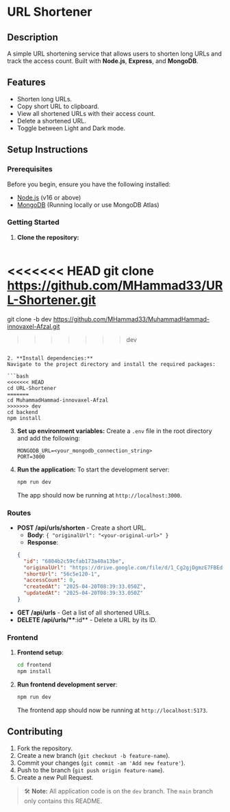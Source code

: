# URL Shortener

## Description

A simple URL shortening service that allows users to shorten long URLs and track the access count. Built with **Node.js**, **Express**, and **MongoDB**.

## Features

- Shorten long URLs.
- Copy short URL to clipboard.
- View all shortened URLs with their access count.
- Delete a shortened URL.
- Toggle between Light and Dark mode.

## Setup Instructions

### Prerequisites

Before you begin, ensure you have the following installed:

- [Node.js](https://nodejs.org/) (v16 or above)
- [MongoDB](https://www.mongodb.com/try/download/community) (Running locally or use MongoDB Atlas)

### Getting Started

1. **Clone the repository:**

   ```bash
<<<<<<< HEAD
   git clone https://github.com/MHammad33/URL-Shortener.git
=======
   git clone -b dev https://github.com/MHammad33/MuhammadHammad-innovaxel-Afzal.git
>>>>>>> dev
   ```

2. **Install dependencies:**
   Navigate to the project directory and install the required packages:

   ```bash
<<<<<<< HEAD
   cd URL-Shortener
=======
   cd MuhammadHammad-innovaxel-Afzal
>>>>>>> dev
   cd backend
   npm install
   ```

3. **Set up environment variables:**
   Create a `.env` file in the root directory and add the following:

   ```
   MONGODB_URL=<your_mongodb_connection_string>
   PORT=3000
   ```

4. **Run the application:**
   To start the development server:

   ```bash
   npm run dev
   ```

   The app should now be running at `http://localhost:3000`.

### Routes

- **POST /api/urls/shorten** - Create a short URL.
  - **Body**: `{ "originalUrl": "<your-original-url>" }`
  - **Response**:
  ```json
  {
  	"id": "6804b2c59cfab173a40a13be",
  	"originalUrl": "https://drive.google.com/file/d/1_Cg2gjDgmzE7FBEdcZTQ0Uknfiu6c9Le/view1121",
  	"shortUrl": "56c5e120-1",
  	"accessCount": 0,
  	"createdAt": "2025-04-20T08:39:33.050Z",
  	"updatedAt": "2025-04-20T08:39:33.050Z"
  }
  ```
- **GET /api/urls** - Get a list of all shortened URLs.
- **DELETE /api/urls/\*\***:id\*\* - Delete a URL by its ID.

### Frontend

1. **Frontend setup**:

   ```bash
   cd frontend
   npm install
   ```

2. **Run frontend development server**:

   ```bash
   npm run dev
   ```

   The frontend app should now be running at `http://localhost:5173`.

## Contributing

1. Fork the repository.
2. Create a new branch (`git checkout -b feature-name`).
3. Commit your changes (`git commit -am 'Add new feature'`).
4. Push to the branch (`git push origin feature-name`).
5. Create a new Pull Request.

> 🛠 **Note:** All application code is on the `dev` branch. The `main` branch only contains this README.
